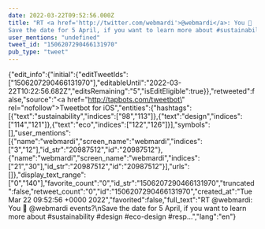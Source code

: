 ```yaml
---
date: 2022-03-22T09:52:56.000Z
title: "RT <a href='http://twitter.com/webmardi'>@webmardi</a>: You 💙  <a href='http://twitter.com/webmardi'>@webmardi</a> events?
Save the date for 5 April, if you want to learn more about #sustainability #design #eco-design #resp…″"
user_mentions: "undefined"
tweet_id: "1506207290466131970"
pub_type: "tweet"
---
```

{"edit_info":{"initial":{"editTweetIds":["1506207290466131970"],"editableUntil":"2022-03-22T10:22:56.682Z","editsRemaining":"5","isEditEligible":true}},"retweeted":false,"source":"<a href=\"http://tapbots.com/tweetbot\" rel=\"nofollow\">Tweetbot for iΟS</a>","entities":{"hashtags":[{"text":"sustainability","indices":["98","113"]},{"text":"design","indices":["114","121"]},{"text":"eco","indices":["122","126"]}],"symbols":[],"user_mentions":[{"name":"webmardi","screen_name":"webmardi","indices":["3","12"],"id_str":"20987512","id":"20987512"},{"name":"webmardi","screen_name":"webmardi","indices":["21","30"],"id_str":"20987512","id":"20987512"}],"urls":[]},"display_text_range":["0","140"],"favorite_count":"0","id_str":"1506207290466131970","truncated":false,"retweet_count":"0","id":"1506207290466131970","created_at":"Tue Mar 22 09:52:56 +0000 2022","favorited":false,"full_text":"RT @webmardi: You 💙  @webmardi events?\nSave the date for 5 April, if you want to learn more about #sustainability #design #eco-design #resp…","lang":"en"}
